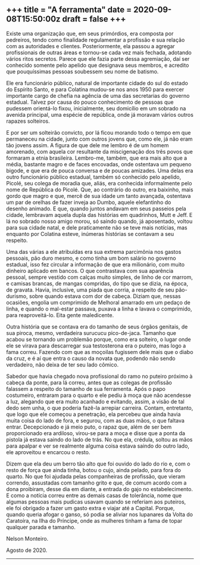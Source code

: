 +++
title = "A ferramenta"
date = 2020-09-08T15:50:00z
draft = false
+++
---
Existe uma organização que, em seus primórdios, era composta por pedreiros, tendo como finalidade regulamentar a profissão e sua relação com as autoridades e clientes. Posteriormente, ela passou a agregar profissionais de outras áreas e tornou-se cada vez mais fechada, adotando vários ritos secretos. Parece que ele fazia parte dessa agremiação, daí ser conhecido somente pelo apelido que designava seus membros, e acredito que pouquíssimas pessoas soubessem seu nome de batismo.

Ele era funcionário público, natural de importante cidade do sul do estado do Espírito Santo, e para Colatina mudou-se nos anos 1950 para exercer importante cargo de chefia na agência de uma das secretarias do governo estadual. Talvez por causa do pouco conhecimento de pessoas que pudessem orientá-lo fixou, inicialmente, seu domicílio em um sobrado na avenida principal, uma espécie de república, onde já moravam vários outros rapazes solteiros. 

E por ser um solteirão convicto, por lá ficou morando todo o tempo em que permaneceu na cidade, junto com outros jovens que, como ele, já não eram tão jovens assim. A figura de que dele me lembro é de um homem amorenado, com aquela cor resultante da miscigenação dos três povos que formaram a etnia brasileira. Lembro-me, também, que era mais alto que a média, bastante magro e de faces encovadas, onde ostentava um pequeno bigode, e que era de pouca conversa e de poucas amizades. Uma delas era outro funcionário público estadual, também só conhecido pelo apelido, Picolé, seu colega de moradia que, aliás, era conhecida informalmente pelo nome de República do Picolé. Que, ao contrário do outro, era baixinho, mais gordo que magro e que, mercê de sua idade um tanto avançada, ostentava um par de orelhas de fazer inveja ao Dumbo, aquele elefantinho do desenho animado. E que, quando juntos andavam em seus passeios pela cidade, lembravam aquela dupla das histórias em quadrinhos, Mutt e Jeff. E lá no sobrado nosso amigo morou, só saindo quando, já aposentado, voltou para sua cidade natal, e dele praticamente não se teve mais notícias, mas enquanto por Colatina esteve, inúmeras histórias se contavam a seu respeito.

Uma das várias a ele atribuídas era sua extrema parcimônia nos gastos pessoais, pão duro mesmo, e como tinha um bom salário no governo estadual, isso fez circular a informação de que era milionário, com muito dinheiro aplicado em bancos. O que contrastava com sua aparência pessoal, sempre vestido com calças muito simples, de linho de cor marrom, e camisas brancas, de mangas compridas, do tipo que se dizia, na época, de gravata. Havia, inclusive, uma piada que corria, a respeito de seu pão-durismo, sobre quando estava com dor de cabeça. Diziam que, nessas ocasiões, engolia um comprimido de Melhoral amarrado em um pedaço de linha, e quando o mal-estar passava, puxava a linha e lavava o comprimido, para reaproveitá-lo. Eita gente maledicente.

Outra história que se contava era do tamanho de seus órgãos genitais, de sua piroca, mesmo, verdadeira surucucu pico-de-jaca. Tamanho que acabou se tornando um problemão porque, como era solteiro, o lugar onde ele se virava para descarregar sua testosterona era o puteiro, mas logo a fama correu. Fazendo com que as moçoilas fugissem dele mais que o diabo da cruz, e é aí que entra o causo da novata que, podendo não sendo verdadeiro, não deixa de ter seu lado cômico.

Sabedor que havia chegado nova profissional do ramo no puteiro próximo à cabeça da ponte, para lá correu, antes que as colegas de profissão falassem a respeito do tamanho de sua ferramenta. Após o papo costumeiro, entraram para o quarto e ele pediu à moça que não acendesse a luz, alegando que era muito acanhado e evitando, assim, a visão de tal dedo sem unha, o que poderia fazê-la arrepiar carreira. Contam, entretanto, que logo que ele começou a penetração, ela percebeu que ainda havia muita coisa do lado de fora, e segurou, com as duas mãos, o que faltava entrar. Decepcionado e já meio puto, o rapaz que, além de ser bem proporcionado era ardiloso, virou-se para a moça e disse que a ponta da pistola já estava saindo do lado de trás. No que ela, crédula, soltou as mãos para apalpar e ver se realmente alguma coisa estava saindo do outro lado, ele aproveitou e encarcou o resto. 

Dizem que ela deu um berro tão alto que foi ouvido do lado do rio e, com o resto de força que ainda tinha, botou o cujo, ainda pelado, para fora do quarto. No que foi ajudada pelas companheiras de profissão, que vieram correndo, assustadas com tamanho grito e que, de comum acordo com a dona proibiram, desse dia em diante, a entrada do gajo no estabelecimento. E como a notícia correu entre as demais casas de tolerância, nome que algumas pessoas mais pudicas usavam quando se referiam aos puteiros, ele foi obrigado a fazer um gasto extra e viajar até a Capital. Porque, quando queria afogar o ganso, só podia se aliviar nos lupanares da Volta do Caratoíra, na Ilha do Príncipe, onde as mulheres tinham a fama de topar qualquer parada e tamanho.

Nelson Monteiro.

Agosto de 2020.

---